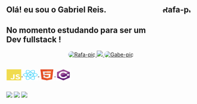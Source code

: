 ## Olá! eu sou o Gabriel Reis.<img align="right" alt="Rafa-pic" height="100" style="border-radius:50px;" src="https://c.tenor.com/uig4MIIEykoAAAAM/welcome-anime.gif">
## No momento estudando para ser um Dev fullstack !
<div align="center">
  <a href="https://github.com/iGabeReis">
 
  <img align="center,right" alt="Rafa-pic" height="150" style="border-radius:50px;" src="https://c.tenor.com/NCRHhqkXrJYAAAAi/programmers-go-internet.gif"> <img height="180em" src="https://github-readme-stats.vercel.app/api?username=iGabeReis&show_icons=true&theme=dark&include_all_commits=true&count_private=true"/>
  <img align="center,right" alt="Gabe-pic" height="150" style="border-radius:50px;" src="https://c.tenor.com/NCRHhqkXrJYAAAAi/programmers-go-internet.gif">
      </div>
  <div style="display: inline_block"><br>
  <img align="center" alt="Gabe-Js" height="30" width="40" src="https://raw.githubusercontent.com/devicons/devicon/master/icons/javascript/javascript-plain.svg">
  <img align="center" alt="Gabe-React" height="30" width="40" src="https://raw.githubusercontent.com/devicons/devicon/master/icons/react/react-original.svg">
  <img align="center" alt="Gabe-HTML" height="30" width="40" src="https://raw.githubusercontent.com/devicons/devicon/master/icons/html5/html5-original.svg">
   <img align="center" alt="Gabe-Csharp" height="30" width="40" src="https://raw.githubusercontent.com/devicons/devicon/master/icons/csharp/csharp-original.svg">
</div>
  
  ##
  
  <div> 
    <a href="https://instagram.com/gaelreeis" target="_blank"><img src="https://img.shields.io/badge/-Instagram-%23E4405F?style=for-the-badge&logo=instagram&logoColor=white" target="_blank"></a> 
  <a href = "mailto:dev.gabrielreis@outlook.com"><img src="https://img.shields.io/badge/-Outlook-%23333?style=for-the-badge&logo=gmail&logoColor=white" target="_blank"></a>
  <a href="https://www.linkedin.com/in/dev-GabrielReis" target="_blank"><img src="https://img.shields.io/badge/LinkedIn-0077B5?style=for-the-badge&logo=linkedin&logoColor=white" target="_blank"></a> 
 
 
 
</div>
